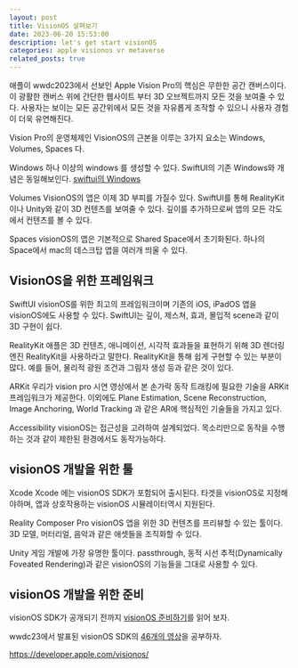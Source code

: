 ```yaml
---
layout: post
title: VisionOS 살펴보기
date: 2023-06-20 15:53:00
description: let's get start visionOS
categories: apple visionos vr metaverse
related_posts: true
---
```


애플이 wwdc2023에서 선보인 Apple Vision Pro의 핵심은 무한한 공간 캔버스이다.
이 광활한 캔버스 위에 간단한 웹사이트 부터 3D 오브젝트까지 모든 것을 보여줄 수 있다. 사용자는 보이는 모든 공간위에서 모든 것을 자유롭게 조작할 수 있으니 사용자 경험이 더욱 유연해진다.

Vision Pro의 운영체제인 VisionOS의 근본을 이루는 3가지 요소는 Windows, Volumes, Spaces 다.

Windows
하나 이상의 windows 를 생성할 수 있다.
SwiftUI의 기존 Windows와 개념은 동일해보인다.
<a href="https://developer.apple.com/documentation/swiftui/windows">swiftui의 Windows</a>

Volumes
VisionOS의 앱은 이제 3D 부피를 가질수 있다.
SwiftUI를 통해 RealityKit이나 Unity와 같이 3D 컨텐츠를 보여줄 수 있다. 깊이를 추가하므로써 앱의 모든 각도에서 컨텐츠를 볼 수 있다.

Spaces
visionOS의 앱은 기본적으로 Shared Space에서 초기화된다.
하나의 Space에서 mac의 데스크탑 앱을 여러개 띄울 수 있다.

## VisionOS을 위한 프레임워크

SwiftUI
visionOS를 위한 최고의 프레임워크이며 기존의 iOS, iPadOS 앱을 visionOS에도 사용할 수 있다.
SwiftUI는 깊이, 제스쳐, 효과, 몰입적 scene과 같이 3D 구현이 쉽다.

RealityKit
애플은 3D 컨텐츠, 애니메이션, 시각적 효과들을 표현하기 위해 3D 렌더링 엔진 RealityKit을 사용하라고 말한다.
RealityKit을 통해 쉽게 구현할 수 있는 부분이 많다.
예를 들어, 물리적 광원 조건과 그림자 생성 등과 같은 것이 있다.

ARKit
우리가 vision pro 시연 영상에서 본 손가락 동작 트래킹에 필요한 기술을 ARKit 프레임워크가 제공한다.
이외에도 Plane Estimation, Scene Reconstruction, Image Anchoring, World Tracking 과 같은 AR에 핵심적인 기술들을 가지고 있다.

Accessibility
visionOS는 접근성을 고려하여 설계되었다.
목소리만으로 동작을 수행하는 것과 같이 제한된 환경에서도 동작가능하다.

## visionOS 개발을 위한 툴

Xcode
Xcode 에는 visionOS SDK가 포함되어 출시된다.
타겟을 visionOS로 지정해야하며, 앱과 상호작용하는 visionOS 시뮬레이터역시 지원된다.

Reality Composer Pro
visionOS 앱을 위한 3D 컨텐츠를 프리뷰할 수 있는 툴이다.
3D 모델, 머터리얼, 음악과 같은 애셋들을 조직화할 수 있다.

Unity
게임 개발에 가장 유명한 툴이다.
passthrough, 동적 시선 추적(Dynamically Foveated Rendering)과 같은 visionOS의 기능들을 그대로 사용할 수 있다.

## visionOS 개발을 위한 준비

visionOS SDK가 공개되기 전까지
<a href="https://developer.apple.com/visionos/prepare/">visionOS 준비하기</a>를 읽어 보자.

wwdc23에서 발표된 visionOS SDK의 <a href="https://developer.apple.com/visionos/learn/">46개의 영상</a>을 공부하자.

https://developer.apple.com/visionos/
